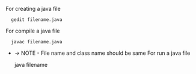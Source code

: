    For creating a java file 
                                                       
      gedit filename.java
   For compile a java file 
                                                       
      javac filename.java
   * -> NOTE - File name and class name should be same
   For run a java file 
                                                       
      java filename
  
